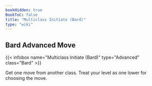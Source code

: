 ```yaml
---
bookHidden: true
BookToC: false
title: "Multiclass Initiate (Bard)"
type: "wiki"
---
```

## Bard Advanced Move
{{< infobox name="Multiclass Initiate (Bard)" type="Advanced" class="Bard" >}}

Get one move from another class. Treat your level as one lower for choosing the move.